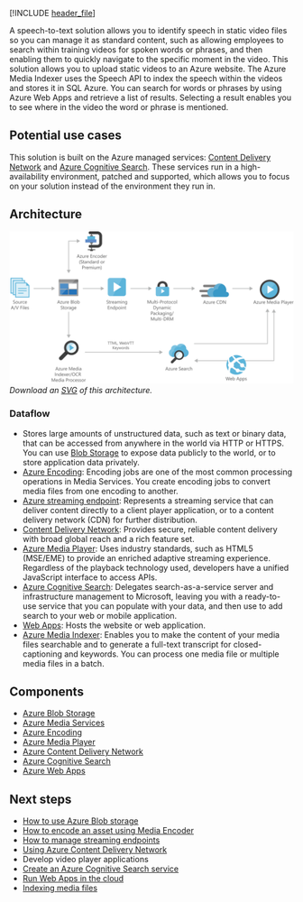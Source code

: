 [!INCLUDE [header_file](../../../includes/sol-idea-header.md)]

A speech-to-text solution allows you to identify speech in static video files so you can manage it as standard content, such as allowing employees to search within training videos for spoken words or phrases, and then enabling them to quickly navigate to the specific moment in the video. This solution allows you to upload static videos to an Azure website. The Azure Media Indexer uses the Speech API to index the speech within the videos and stores it in SQL Azure. You can search for words or phrases by using Azure Web Apps and retrieve a list of results. Selecting a result enables you to see where in the video the word or phrase is mentioned.

## Potential use cases

This solution is built on the Azure managed services: [Content Delivery Network](https://azure.microsoft.com/services/cdn) and [Azure Cognitive Search](https://azure.microsoft.com/services/search). These services run in a high-availability environment, patched and supported, which allows you to focus on your solution instead of the environment they run in.

## Architecture

![Architecture diagram shows the flow from the source through Azure blob storage and live encoder to the streaming endpoint.](../media/digital-media-speech-text.png)
*Download an [SVG](../media/digital-media-speech-text.svg) of this architecture.*

### Dataflow

* Stores large amounts of unstructured data, such as text or binary data, that can be accessed from anywhere in the world via HTTP or HTTPS. You can use [Blob Storage](https://azure.microsoft.com/services/storage/blobs) to expose data publicly to the world, or to store application data privately.
* [Azure Encoding](https://azure.microsoft.com/services/media-services/encoding): Encoding jobs are one of the most common processing operations in Media Services. You create encoding jobs to convert media files from one encoding to another.
* [Azure streaming endpoint](https://azure.microsoft.com/services/media-services/live-on-demand): Represents a streaming service that can deliver content directly to a client player application, or to a content delivery network (CDN) for further distribution.
* [Content Delivery Network](https://azure.microsoft.com/services/cdn): Provides secure, reliable content delivery with broad global reach and a rich feature set.
* [Azure Media Player](https://azure.microsoft.com/services/media-services/media-player): Uses industry standards, such as HTML5 (MSE/EME) to provide an enriched adaptive streaming experience. Regardless of the playback technology used, developers have a unified JavaScript interface to access APIs.
* [Azure Cognitive Search](https://azure.microsoft.com/services/search): Delegates search-as-a-service server and infrastructure management to Microsoft, leaving you with a ready-to-use service that you can populate with your data, and then use to add search to your web or mobile application.
* [Web Apps](https://azure.microsoft.com/services/app-service/web): Hosts the website or web application.
* [Azure Media Indexer](https://azure.microsoft.com/services/media-services/media-indexer): Enables you to make the content of your media files searchable and to generate a full-text transcript for closed-captioning and keywords. You can process one media file or multiple media files in a batch.

## Components

* [Azure Blob Storage](https://azure.microsoft.com/services/storage/blobs)
* [Azure Media Services](https://azure.microsoft.com/services/media-services)
* [Azure Encoding](https://azure.microsoft.com/services/media-services/encoding)
* [Azure Media Player](https://azure.microsoft.com/services/media-services/media-player)
* [Azure Content Delivery Network](https://azure.microsoft.com/services/cdn)
* [Azure Cognitive Search](https://azure.microsoft.com/services/search)
* [Azure Web Apps](https://azure.microsoft.com/services/app-service/web)

## Next steps

* [How to use Azure Blob storage](/azure/storage/blobs/storage-blob-dotnet-get-started)
* [How to encode an asset using Media Encoder](/azure/media-services/previous/media-services-dotnet-encode-with-media-encoder-standard)
* [How to manage streaming endpoints](/azure/media-services/previous/media-services-streaming-endpoints-overview)
* [Using Azure Content Delivery Network](/azure/cdn/cdn-create-new-endpoint)
* Develop video player applications
* [Create an Azure Cognitive Search service](/azure/search/search-create-service-portal)
* [Run Web Apps in the cloud](/azure/app-service/overview)
* [Indexing media files](/azure/media-services/previous/media-services-index-content)
